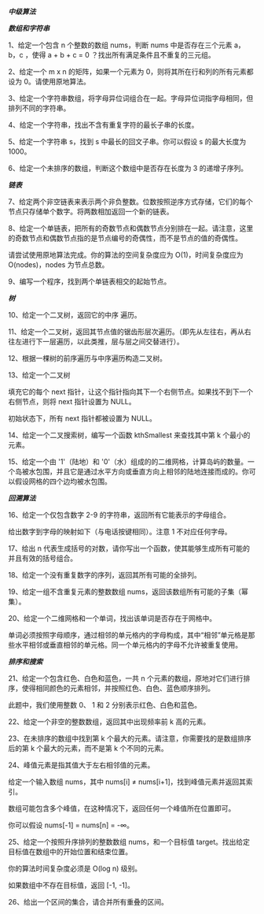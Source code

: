 _****中级算法****_

_**数组和字符串**_

1、给定一个包含 n 个整数的数组 nums，判断 nums 中是否存在三个元素 a，b，c ，使得 a + b + c = 0 ？找出所有满足条件且不重复的三元组。

2、给定一个 m x n 的矩阵，如果一个元素为 0，则将其所在行和列的所有元素都设为 0。请使用原地算法。

3、给定一个字符串数组，将字母异位词组合在一起。字母异位词指字母相同，但排列不同的字符串。

4、给定一个字符串，找出不含有重复字符的最长子串的长度。

5、给定一个字符串 s，找到 s 中最长的回文子串。你可以假设 s 的最大长度为1000。

6、给定一个未排序的数组，判断这个数组中是否存在长度为 3 的递增子序列。

_**链表**_

7、给定两个非空链表来表示两个非负整数。位数按照逆序方式存储，它们的每个节点只存储单个数字。将两数相加返回一个新的链表。

8、给定一个单链表，把所有的奇数节点和偶数节点分别排在一起。请注意，这里的奇数节点和偶数节点指的是节点编号的奇偶性，而不是节点的值的奇偶性。
  
  请尝试使用原地算法完成。你的算法的空间复杂度应为 O(1)，时间复杂度应为 O(nodes)，nodes 为节点总数。
  
9、编写一个程序，找到两个单链表相交的起始节点。

_**树**_

10、给定一个二叉树，返回它的中序 遍历。

11、给定一个二叉树，返回其节点值的锯齿形层次遍历。（即先从左往右，再从右往左进行下一层遍历，以此类推，层与层之间交替进行）。

12、根据一棵树的前序遍历与中序遍历构造二叉树。

13、给定一个二叉树
   
   填充它的每个 next 指针，让这个指针指向其下一个右侧节点。如果找不到下一个右侧节点，则将 next 指针设置为 NULL。
   
   初始状态下，所有 next 指针都被设置为 NULL。
   
14、给定一个二叉搜索树，编写一个函数 kthSmallest 来查找其中第 k 个最小的元素。

15、给定一个由 '1'（陆地）和 '0'（水）组成的的二维网格，计算岛屿的数量。一个岛被水包围，并且它是通过水平方向或垂直方向上相邻的陆地连接而成的。你可以假设网格的四个边均被水包围。

_**回溯算法**_

16、给定一个仅包含数字 2-9 的字符串，返回所有它能表示的字母组合。
   
   给出数字到字母的映射如下（与电话按键相同）。注意 1 不对应任何字母。
   
17、给出 n 代表生成括号的对数，请你写出一个函数，使其能够生成所有可能的并且有效的括号组合。

18、给定一个没有重复数字的序列，返回其所有可能的全排列。

19、给定一组不含重复元素的整数数组 nums，返回该数组所有可能的子集（幂集）。

20、给定一个二维网格和一个单词，找出该单词是否存在于网格中。

单词必须按照字母顺序，通过相邻的单元格内的字母构成，其中“相邻”单元格是那些水平相邻或垂直相邻的单元格。同一个单元格内的字母不允许被重复使用。

_**排序和搜索**_

21、给定一个包含红色、白色和蓝色，一共 n 个元素的数组，原地对它们进行排序，使得相同颜色的元素相邻，并按照红色、白色、蓝色顺序排列。
   
   此题中，我们使用整数 0、 1 和 2 分别表示红色、白色和蓝色。
   
22、给定一个非空的整数数组，返回其中出现频率前 k 高的元素。

23、在未排序的数组中找到第 k 个最大的元素。请注意，你需要找的是数组排序后的第 k 个最大的元素，而不是第 k 个不同的元素。

24、峰值元素是指其值大于左右相邻值的元素。
   
   给定一个输入数组 nums，其中 nums[i] ≠ nums[i+1]，找到峰值元素并返回其索引。
   
   数组可能包含多个峰值，在这种情况下，返回任何一个峰值所在位置即可。
   
   你可以假设 nums[-1] = nums[n] = -∞。
   
25、给定一个按照升序排列的整数数组 nums，和一个目标值 target。找出给定目标值在数组中的开始位置和结束位置。
   
   你的算法时间复杂度必须是 O(log n) 级别。
   
   如果数组中不存在目标值，返回 [-1, -1]。
   
26、给出一个区间的集合，请合并所有重叠的区间。